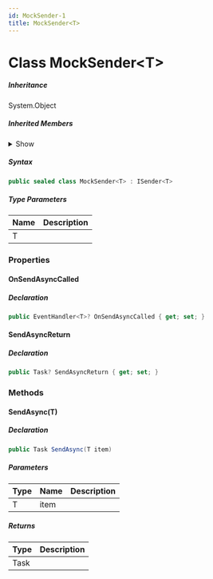 ```yaml
---
id: MockSender-1
title: MockSender<T>
---
```


# Class MockSender&lt;T&gt;



<div class="inheritance">

##### Inheritance

<div class="level" style={{"--data-index": 0}}>
System.Object
</div>
</div>

##### Inherited Members

<details>
<summary>Show</summary>
</details>

##### Syntax

```cs
public sealed class MockSender<T> : ISender<T>
```

##### Type Parameters
| Name | Description |
| ---- | ---- |
| T |  |


### Properties

#### OnSendAsyncCalled

##### Declaration

```cs
public EventHandler<T>? OnSendAsyncCalled { get; set; }
```
#### SendAsyncReturn

##### Declaration

```cs
public Task? SendAsyncReturn { get; set; }
```
### Methods
#### SendAsync(T)



##### Declaration

```cs
public Task SendAsync(T item)
```
##### Parameters
| Type | Name | Description |
| ---- | ---- | ---- |
| T | item |  |

##### Returns
| Type | Description |
| ---- | ---- |
| Task |  |

